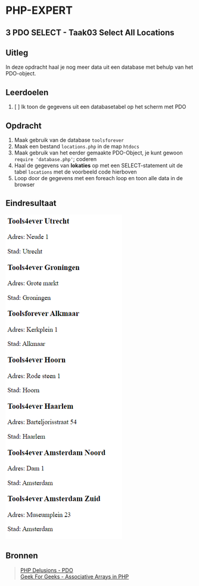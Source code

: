 # PHP-EXPERT

## 3 PDO SELECT - Taak03 Select All Locations

## Uitleg

In deze opdracht haal je nog meer data uit een database met behulp van het PDO-object.

## Leerdoelen

1. [ ] Ik toon de gegevens uit een databasetabel op het scherm met PDO

## Opdracht

1. Maak gebruik van de database `toolsforever`
2. Maak een bestand `locations.php` in de map `htdocs`
3. Maak gebruik van het eerder gemaakte PDO-Object, je kunt gewoon `require 'database.php'`; coderen
4. Haal de gegevens van **lokaties** op met een SELECT-statement uit de tabel `locations` met de voorbeeld code hierboven
5. Loop door de gegevens met een foreach loop en toon alle data in de browser

## Eindresultaat

![Eindresultaat](images/resultaat.png)

## Bronnen

> [PHP Delusions - PDO](https://phpdelusions.net/pdo)  
> [Geek For Geeks - Associative Arrays in PHP](https://www.geeksforgeeks.org/associative-arrays-in-php/)  
